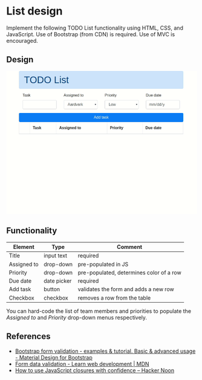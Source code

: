 # List design

Implement the following TODO List functionality using HTML, CSS, and JavaScript. Use of Bootstrap (from CDN) is required. Use of MVC is encouraged.

## Design

![TODO List](todo_list_demo.gif)
## Functionality

| Element | Type | Comment |
|---|---|---|
| Title | input text | required |
| Assigned to | drop-down | pre-populated in JS |
| Priority | drop-down | pre-populated, determines color of a row |
| Due date | date picker | required |
| Add task | button | validates the form and adds a new row |
| Checkbox | checkbox | removes a row from the table |

You can hard-code the list of team members and priorities to populate the *Assigned to* and *Priority* drop-down menus respectively.

## References

- [Bootstrap form validation - examples & tutorial. Basic & advanced usage - Material Design for Bootstrap](https://mdbootstrap.com/docs/jquery/forms/validation/)
- [Form data validation - Learn web development | MDN](https://developer.mozilla.org/en-US/docs/Learn/HTML/Forms/Form_validation)
- [How to use JavaScript closures with confidence – Hacker Noon](https://hackernoon.com/how-to-use-javascript-closures-with-confidence-85cd1f841a6b)
